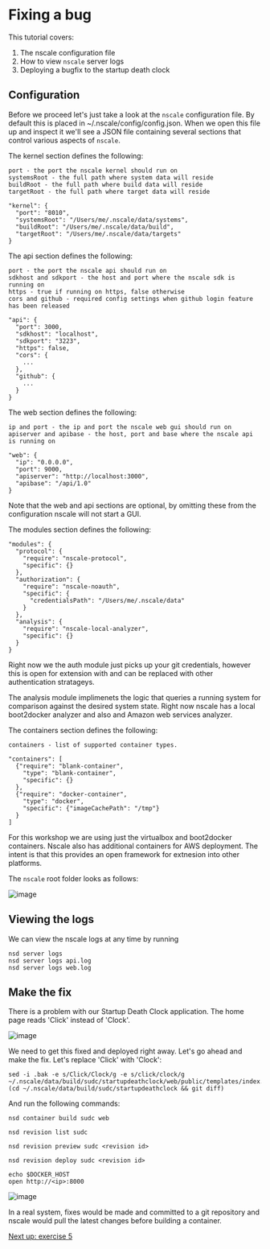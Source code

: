 Fixing a bug
============

This tutorial covers:

1. The nscale configuration file
2. How to view `nscale` server logs
3. Deploying a bugfix to the startup death clock

Configuration
-------------
Before we proceed let's just take a look at the `nscale` configuration file. By default this is placed in ~/.nscale/config/config.json. When we open this file up and inspect it we'll see a JSON file containing several sections that control various aspects of `nscale`.

The kernel section defines the following:

	port - the port the nscale kernel should run on
	systemsRoot - the full path where system data will reside
	buildRoot - the full path where build data will reside
	targetRoot - the full path where target data will reside

	"kernel": {
	  "port": "8010",
	  "systemsRoot": "/Users/me/.nscale/data/systems",
	  "buildRoot": "/Users/me/.nscale/data/build",
	  "targetRoot": "/Users/me/.nscale/data/targets"
	}

The api section defines the following:

	port - the port the nscale api should run on
	sdkhost and sdkport - the host and port where the nscale sdk is running on
	https - true if running on https, false otherwise
	cors and github - required config settings when github login feature has been released

	"api": {
	  "port": 3000,
	  "sdkhost": "localhost",
	  "sdkport": "3223",
	  "https": false,
	  "cors": {
	    ...
	  },
	  "github": {
	    ...
	  }
	}

The web section defines the following:

	ip and port - the ip and port the nscale web gui should run on
	apiserver and apibase - the host, port and base where the nscale api is running on

	"web": {
	  "ip": "0.0.0.0",
	  "port": 9000,
	  "apiserver": "http://localhost:3000",
	  "apibase": "/api/1.0"
	}

Note that the web and api sections are optional, by omitting these from the configuration nscale will not start a GUI.

The modules section defines the following:


	"modules": {
	  "protocol": {
	    "require": "nscale-protocol",
	    "specific": {}
	  },
	  "authorization": {
	    "require": "nscale-noauth",
	    "specific": {
	      "credentialsPath": "/Users/me/.nscale/data"
	    }
	  },
	  "analysis": {
	    "require": "nscale-local-analyzer",
	    "specific": {}
	  }
	}

Right now we the auth module just picks up your git credentials, however this is open for extension with and can be replaced with other authentication stratageys.

The analysis module implimenets the logic that queries a running system for comparison against the desired system state. Right now nscale has a local boot2docker analyzer and also and Amazon web services analyzer.

The containers section defines the following:

	containers - list of supported container types.

	"containers": [
	  {"require": "blank-container",
	    "type": "blank-container",
	    "specific": {}
	  },
	  {"require": "docker-container",
	    "type": "docker",
	    "specific": {"imageCachePath": "/tmp"}
	  }
	]

For this workshop we are using just the virtualbox and boot2docker containers. Nscale also has additional containers for AWS deployment. The intent is that this provides an open framework for extnesion into other platforms.

The `nscale` root folder looks as follows:

![image](https://raw.githubusercontent.com/nearform/nscale-workshop/master/configdir.png)

Viewing the logs
----------------
We can view the nscale logs at any time by running

	nsd server logs
	nsd server logs api.log
	nsd server logs web.log

Make the fix
------------
There is a problem with our Startup Death Clock application. The home page reads 'Click' instead of 'Clock'.

![image](https://raw.githubusercontent.com/nearform/nscale-workshop/master/img/click.png)

We need to get this fixed and deployed right away. Let's go ahead and make the fix. Let's replace 'Click' with 'Clock':

	sed -i .bak -e s/Click/Clock/g -e s/click/clock/g ~/.nscale/data/build/sudc/startupdeathclock/web/public/templates/index.dust
	(cd ~/.nscale/data/build/sudc/startupdeathclock && git diff)

And run the following commands:

	nsd container build sudc web

	nsd revision list sudc

	nsd revision preview sudc <revision id>

	nsd revision deploy sudc <revision id>

	echo $DOCKER_HOST
	open http://<ip>:8000

![image](https://raw.githubusercontent.com/nearform/nscale-workshop/master/img/clock.png)

In a real system, fixes would be made and committed to a git repository and nscale would pull the latest changes before building a container.

[Next up: exercise 5](https://github.com/nearform/nscale-workshop/blob/master/ex5.md)
